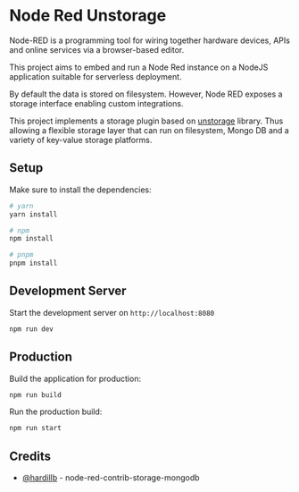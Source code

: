# Node Red Unstorage

Node-RED is a programming tool for wiring together hardware devices, APIs and online services via a browser-based editor.

This project aims to embed and run a Node Red instance on a NodeJS application suitable for serverless deployment.

By default the data is stored on filesystem. However, Node RED exposes a storage interface enabling custom integrations.

This project implements a storage plugin based on [unstorage](https://unstorage.unjs.io/) library. Thus allowing a flexible storage layer that can run on filesystem, Mongo DB and a variety of key-value storage platforms.

## Setup

Make sure to install the dependencies:

```bash
# yarn
yarn install

# npm
npm install

# pnpm
pnpm install
```

## Development Server

Start the development server on `http://localhost:8080`

```bash
npm run dev
```

## Production

Build the application for production:

```bash
npm run build
```

Run the production build:

```bash
npm run start
```

## Credits
- [@hardillb](https://github.com/hardillb) - node-red-contrib-storage-mongodb
